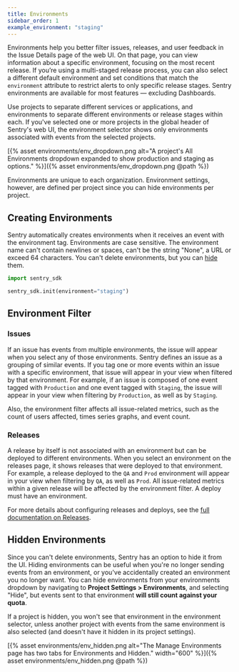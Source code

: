 ```yaml
---
title: Environments
sidebar_order: 1
example_environment: "staging"
---
```


Environments help you better filter issues, releases, and user feedback in the Issue Details page of the web UI. On that page, you can view information about a specific environment, focusing on the most recent release. If you’re using a multi-staged release process, you can also select a different default environment and set conditions that match the `environment` attribute to restrict alerts to only specific release stages. Sentry environments are available for most features — excluding Dashboards.

Use projects to separate different services or applications, and environments to separate different environments or release stages within each. If you've selected one or more projects in the global header of Sentry's web UI, the environment selector shows only environments associated with events from the selected projects.

[{% asset environments/env_dropdown.png alt="A project's All Environments dropdown expanded to show production and staging as options." %}]({% asset environments/env_dropdown.png @path %})

Environments are unique to each organization. Environment settings, however, are defined per project since you can hide environments per project.

## Creating Environments

Sentry automatically creates environments when it receives an event with the environment tag. Environments are case sensitive. The environment name can't contain newlines or spaces, can't be the string "None", a URL or exceed 64 characters. You can't delete environments, but you can [hide](#hidden-environments) them.

```python
import sentry_sdk

sentry_sdk.init(environment="staging")
```

## **Environment Filter**

### **Issues**

If an issue has events from multiple environments, the issue will appear when you select any of those environments. Sentry defines an issue as a grouping of similar events. If you tag one or more events within an issue with a specific environment, that issue will appear in your view when filtered by that environment. For example, if an issue is composed of one event tagged with `Production` and one event tagged with `Staging`, the issue will appear in your view when filtering by `Production`, as well as by `Staging`.

Also, the environment filter affects all issue-related metrics, such as the count of users affected, times series graphs, and event count.

### **Releases**

A release by itself is not associated with an environment but can be deployed to different environments. When you select an environment on the releases page, it shows releases that were deployed to that environment. For example, a release deployed to the `QA` and `Prod` environment will appear in your view when filtering by `QA`, as well as `Prod`. All issue-related metrics within a given release will be affected by the environment filter. A deploy must have an environment.

For more details about configuring releases and deploys, see the [full documentation on Releases]([https://docs.sentry.io/workflow/releases/](https://docs.sentry.io/workflow/releases/)).

## Hidden Environments

Since you can't delete environments, Sentry has an option to hide it from the UI. Hiding environments can be useful when you're no longer sending events from an environment, or you've accidentally created an environment you no longer want. You can hide environments from your environments dropdown by navigating to **Project Settings > Environments**, and selecting "Hide", but events sent to that environment **will still count against your quota**.

If a project is hidden, you won't see that environment in the environment selector, unless another project with events from the same environment is also selected (and doesn't have it hidden in its project settings).

[{% asset environments/env_hidden.png alt="The Manage Environments page has two tabs for Environments and Hidden." width="600" %}]({% asset environments/env_hidden.png @path %})
